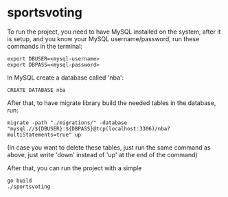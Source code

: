# sportsvoting

To run the project, you need to have MySQL installed on the system, after it is setup, and you know your MySQL username/password, run these commands in the terminal:
```
export DBUSER=<mysql-username>
export DBPASS=<mysql-password>
```

In MySQL create a database called 'nba':
```
CREATE DATABASE nba
```


After that, to have migrate library build the needed tables in the database, run:
```
migrate -path "./migrations/" -database "mysql://${DBUSER}:${DBPASS}@tcp(localhost:3306)/nba?multiStatements=true" up
```

(In case you want to delete these tables, just run the same command as above, just write 'down' instead of 'up' at the end of the command)

After that, you can run the project with a simple

```
go build
./sportsvoting
```
